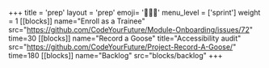 +++
title = 'prep'
layout = 'prep'
emoji= '🧑🏾‍💻'
menu_level = ['sprint']
weight = 1
[[blocks]]
name="Enroll as a Trainee"
src="https://github.com/CodeYourFuture/Module-Onboarding/issues/72"
time=30
[[blocks]]
name="Record a Goose"
title="Accessibility audit"
src="https://github.com/CodeYourFuture/Project-Record-A-Goose/"
time=180
[[blocks]]
name="Backlog"
src="blocks/backlog"
+++

